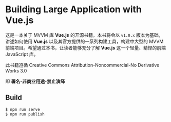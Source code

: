 # Building Large Application with Vue.js

这是一本关于 MVVM 库 **Vue.js** 的开源书籍。本书将会以 `v1.0.x` 版本为基础，讲述如何使用 **Vue.js** 以及其官方提供的一系列构建工具，构建中大型的 MVVM 前端项目。希望通过本书，让读者能够充分了解 **Vue.js** 这一个轻量、精悍的前端 JavaScript 库。

此书籍遵循 Creative Commons Attribution-Noncommercial-No Derivative Works 3.0 

即 **署名-非商业用途-禁止演绎**

## Build

```bash
$ npm run serve 
$ npm run publish
```
